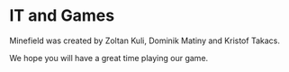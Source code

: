 # IT and Games

Minefield was created by Zoltan Kuli, Dominik Matiny and Kristof Takacs.

We hope you will have a great time playing our game.
